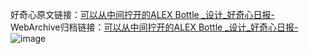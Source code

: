 好奇心原文链接：[可以从中间拧开的ALEX Bottle _设计_好奇心日报-](https://www.qdaily.com/articles/3709.html)
WebArchive归档链接：[可以从中间拧开的ALEX Bottle _设计_好奇心日报-](http://web.archive.org/web/20190623152757/https://www.qdaily.com/articles/3709.html)
![image](http://ww3.sinaimg.cn/large/007d5XDply1g3vd33uwidj30u042pdrj)